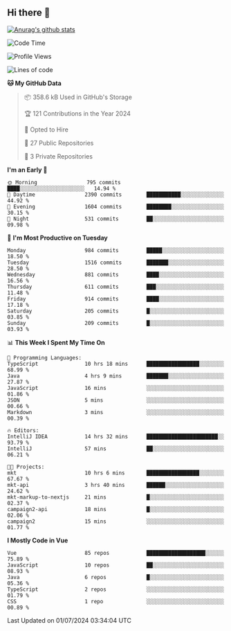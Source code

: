 ## Hi there 👋

[![Anurag's github stats](https://github-readme-stats.vercel.app/api?username=Songwonseok)](https://github.com/anuraghazra/github-readme-stats)



<!--START_SECTION:waka-->
![Code Time](http://img.shields.io/badge/Code%20Time-2%2C879%20hrs%2026%20mins-blue)

![Profile Views](http://img.shields.io/badge/Profile%20Views-0-blue)

![Lines of code](https://img.shields.io/badge/From%20Hello%20World%20I%27ve%20Written-34.8%20million%20lines%20of%20code-blue)

**🐱 My GitHub Data** 

> 📦 358.6 kB Used in GitHub's Storage 
 > 
> 🏆 121 Contributions in the Year 2024
 > 
> 💼 Opted to Hire
 > 
> 📜 27 Public Repositories 
 > 
> 🔑 3 Private Repositories 
 > 
**I'm an Early 🐤** 

```text
🌞 Morning                795 commits         ████░░░░░░░░░░░░░░░░░░░░░   14.94 % 
🌆 Daytime                2390 commits        ███████████░░░░░░░░░░░░░░   44.92 % 
🌃 Evening                1604 commits        ████████░░░░░░░░░░░░░░░░░   30.15 % 
🌙 Night                  531 commits         ██░░░░░░░░░░░░░░░░░░░░░░░   09.98 % 
```
📅 **I'm Most Productive on Tuesday** 

```text
Monday                   984 commits         █████░░░░░░░░░░░░░░░░░░░░   18.50 % 
Tuesday                  1516 commits        ███████░░░░░░░░░░░░░░░░░░   28.50 % 
Wednesday                881 commits         ████░░░░░░░░░░░░░░░░░░░░░   16.56 % 
Thursday                 611 commits         ███░░░░░░░░░░░░░░░░░░░░░░   11.48 % 
Friday                   914 commits         ████░░░░░░░░░░░░░░░░░░░░░   17.18 % 
Saturday                 205 commits         █░░░░░░░░░░░░░░░░░░░░░░░░   03.85 % 
Sunday                   209 commits         █░░░░░░░░░░░░░░░░░░░░░░░░   03.93 % 
```


📊 **This Week I Spent My Time On** 

```text
💬 Programming Languages: 
TypeScript               10 hrs 18 mins      █████████████████░░░░░░░░   68.99 % 
Java                     4 hrs 9 mins        ███████░░░░░░░░░░░░░░░░░░   27.87 % 
JavaScript               16 mins             ░░░░░░░░░░░░░░░░░░░░░░░░░   01.86 % 
JSON                     5 mins              ░░░░░░░░░░░░░░░░░░░░░░░░░   00.66 % 
Markdown                 3 mins              ░░░░░░░░░░░░░░░░░░░░░░░░░   00.39 % 

🔥 Editors: 
IntelliJ IDEA            14 hrs 32 mins      ███████████████████████░░   93.79 % 
IntelliJ                 57 mins             ██░░░░░░░░░░░░░░░░░░░░░░░   06.21 % 

🐱‍💻 Projects: 
mkt                      10 hrs 6 mins       █████████████████░░░░░░░░   67.67 % 
mkt-api                  3 hrs 40 mins       ██████░░░░░░░░░░░░░░░░░░░   24.62 % 
mkt-markup-to-nextjs     21 mins             █░░░░░░░░░░░░░░░░░░░░░░░░   02.37 % 
campaign2-api            18 mins             █░░░░░░░░░░░░░░░░░░░░░░░░   02.06 % 
campaign2                15 mins             ░░░░░░░░░░░░░░░░░░░░░░░░░   01.77 % 
```

**I Mostly Code in Vue** 

```text
Vue                      85 repos            ███████████████████░░░░░░   75.89 % 
JavaScript               10 repos            ██░░░░░░░░░░░░░░░░░░░░░░░   08.93 % 
Java                     6 repos             █░░░░░░░░░░░░░░░░░░░░░░░░   05.36 % 
TypeScript               2 repos             ░░░░░░░░░░░░░░░░░░░░░░░░░   01.79 % 
CSS                      1 repo              ░░░░░░░░░░░░░░░░░░░░░░░░░   00.89 % 
```




 Last Updated on 01/07/2024 03:34:04 UTC
<!--END_SECTION:waka-->
